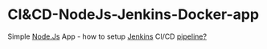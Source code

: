 # CI&CD-NodeJs-Jenkins-Docker-app
 Simple [Node.Js](https://www.nodejs.org) App - how to setup [Jenkins](https://www.jenkins.com) CI/CD [pipeline](https://www.jenkins.com)[?](https://blog.harveydelaney.com/jenkins-build-test-deploy-node-app/)
